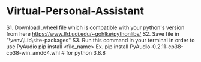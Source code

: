 # Virtual-Personal-Assistant
S1. Download .wheel file which is compatible with your python's version from here
https://www.lfd.uci.edu/~gohlke/pythonlibs/
S2. Save file in "\venv\Lib\site-packages"
S3. Run this command in your terminal in order to use PyAudio
    pip install <file_name>
Ex. pip install PyAudio-0.2.11-cp38-cp38-win_amd64.whl  # for python 3.8.8
